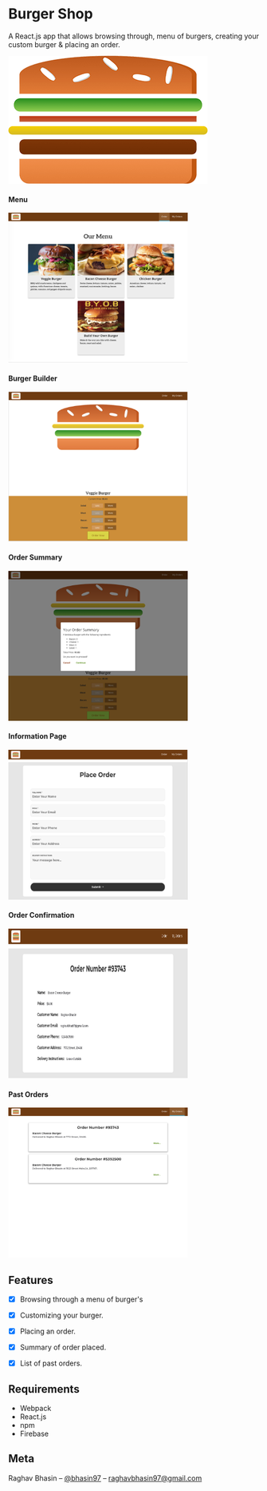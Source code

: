 # Burger Shop


A React.js app that allows browsing through, menu of burgers, creating your custom burger & placing an order.

![](img/logo.png)


#### Menu
<kbd><img src="img/menu.png" width="360" height="300"></kbd>

#### Burger Builder
<kbd><img src="img/builder.png" width="360" height="300"></kbd>

#### Order Summary
<kbd><img src="img/orderSummary.png" width="360" height="300"></kbd>

#### Information Page
<kbd><img src="img/info.png" width="360" height="300"></kbd>

#### Order Confirmation
<kbd><img src="img/confirmation.png" width="360" height="300"></kbd>

#### Past Orders
<kbd><img src="img/past.png" width="360" height="300"></kbd>

## Features
- [x] Browsing through a menu of burger's
- [x] Customizing your burger.
- [x] Placing an order.
- [x] Summary of order placed.
- [x] List of past orders.


## Requirements

- Webpack
- React.js
- npm
- Firebase



## Meta

Raghav Bhasin – [@bhasin97](https://github.com/raghavbhasin97) – raghavbhasin97@gmail.com


